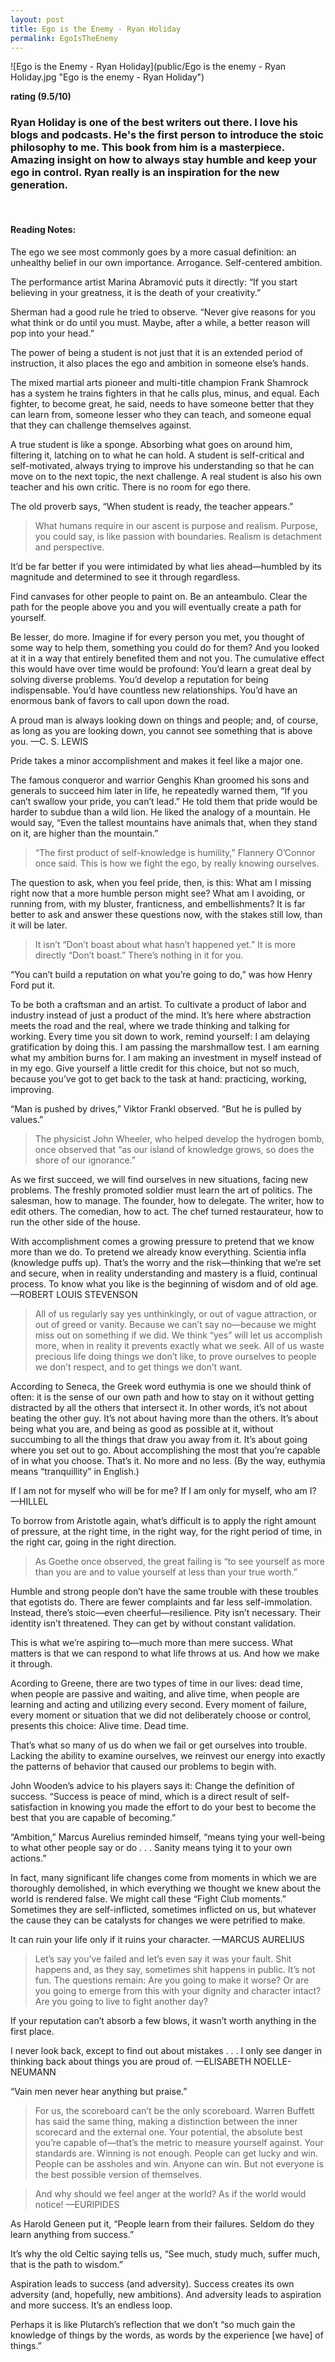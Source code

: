 ```yaml
---
layout: post
title: Ego is the Enemy - Ryan Holiday
permalink: EgoIsTheEnemy
---
```


![Ego is the Enemy - Ryan Holiday](public/Ego is the enemy - Ryan Holiday.jpg "Ego is the enemy - Ryan Holiday")

**rating (9.5/10)**

### Ryan Holiday is one of the best writers out there. I love his blogs and podcasts. He's the first person to introduce the stoic philosophy to me. This book from him is a masterpiece. Amazing insight on how to always stay humble and keep your ego in control. Ryan really is an inspiration for the new generation. 

<br>

#### Reading Notes:

The ego we see most commonly goes by a more casual definition: an unhealthy belief in our own importance. Arrogance. Self-centered ambition.

The performance artist Marina Abramović puts it directly: “If you start believing in your greatness, it is the death of your creativity.”

Sherman had a good rule he tried to observe. “Never give reasons for you what think or do until you must. Maybe, after a while, a better reason will pop into your head.”

The power of being a student is not just that it is an extended period of instruction, it also places the ego and ambition in someone else’s hands.

The mixed martial arts pioneer and multi-title champion Frank Shamrock has a system he trains fighters in that he calls plus, minus, and equal. Each fighter, to become great, he said, needs to have someone better that they can learn from, someone lesser who they can teach, and someone equal that they can challenge themselves against.

A true student is like a sponge. Absorbing what goes on around him, filtering it, latching on to what he can hold. A student is self-critical and self-motivated, always trying to improve his understanding so that he can move on to the next topic, the next challenge. A real student is also his own teacher and his own critic. There is no room for ego there.

The old proverb says, “When student is ready, the teacher appears.”

> What humans require in our ascent is purpose and realism. Purpose, you could say, is like passion with boundaries. Realism is detachment and perspective.

It’d be far better if you were intimidated by what lies ahead—humbled by its magnitude and determined to see it through regardless.

Find canvases for other people to paint on. Be an anteambulo. Clear the path for the people above you and you will eventually create a path for yourself.

Be lesser, do more. Imagine if for every person you met, you thought of some way to help them, something you could do for them? And you looked at it in a way that entirely benefited them and not you. The cumulative effect this would have over time would be profound: You’d learn a great deal by solving diverse problems. You’d develop a reputation for being indispensable. You’d have countless new relationships. You’d have an enormous bank of favors to call upon down the road.

A proud man is always looking down on things and people; and, of course, as long as you are looking down, you cannot see something that is above you.
—C. S. LEWIS

Pride takes a minor accomplishment and makes it feel like a major one.

The famous conqueror and warrior Genghis Khan groomed his sons and generals to succeed him later in life, he repeatedly warned them, “If you can’t swallow your pride, you can’t lead.” He told them that pride would be harder to subdue than a wild lion. He liked the analogy of a mountain. He would say, “Even the tallest mountains have animals that, when they stand on it, are higher than the mountain.”

> “The first product of self-knowledge is humility,” Flannery O’Connor once said. This is how we fight the ego, by really knowing ourselves.

The question to ask, when you feel pride, then, is this: What am I missing right now that a more humble person might see? What am I avoiding, or running from, with my bluster, franticness, and embellishments? It is far better to ask and answer these questions now, with the stakes still low, than it will be later.

> It isn’t “Don’t boast about what hasn’t happened yet.” It is more directly “Don’t boast.” There’s nothing in it for you.

“You can’t build a reputation on what you’re going to do,” was how Henry Ford put it.

To be both a craftsman and an artist. To cultivate a product of labor and industry instead of just a product of the mind. It’s here where abstraction meets the road and the real, where we trade thinking and talking for working. Every time you sit down to work, remind yourself: I am delaying gratification by doing this. I am passing the marshmallow test. I am earning what my ambition burns for. I am making an investment in myself instead of in my ego. Give yourself a little credit for this choice, but not so much, because you’ve got to get back to the task at hand: practicing, working, improving.

“Man is pushed by drives,” Viktor Frankl observed. “But he is pulled by values.”

> The physicist John Wheeler, who helped develop the hydrogen bomb, once observed that “as our island of knowledge grows, so does the shore of our ignorance.”

As we first succeed, we will find ourselves in new situations, facing new problems. The freshly promoted soldier must learn the art of politics. The salesman, how to manage. The founder, how to delegate. The writer, how to edit others. The comedian, how to act. The chef turned restaurateur, how to run the other side of the house.

With accomplishment comes a growing pressure to pretend that we know more than we do. To pretend we already know everything. Scientia infla (knowledge puffs up). That’s the worry and the risk—thinking that we’re set and secure, when in reality understanding and mastery is a fluid, continual process.
To know what you like is the beginning of wisdom and of old age.
—ROBERT LOUIS STEVENSON

> All of us regularly say yes unthinkingly, or out of vague attraction, or out of greed or vanity. Because we can’t say no—because we might miss out on something if we did. We think “yes” will let us accomplish more, when in reality it prevents exactly what we seek. All of us waste precious life doing things we don’t like, to prove ourselves to people we don’t respect, and to get things we don’t want.

According to Seneca, the Greek word euthymia is one we should think of often: it is the sense of our own path and how to stay on it without getting distracted by all the others that intersect it. In other words, it’s not about beating the other guy. It’s not about having more than the others. It’s about being what you are, and being as good as possible at it, without succumbing to all the things that draw you away from it. It’s about going where you set out to go. About accomplishing the most that you’re capable of in what you choose. That’s it. No more and no less. (By the way, euthymia means “tranquillity” in English.)

If I am not for myself who will be for me? If I am only for myself, who am I?
—HILLEL

To borrow from Aristotle again, what’s difficult is to apply the right amount of pressure, at the right time, in the right way, for the right period of time, in the right car, going in the right direction.

> As Goethe once observed, the great failing is “to see yourself as more than you are and to value yourself at less than your true worth.”

Humble and strong people don’t have the same trouble with these troubles that egotists do. There are fewer complaints and far less self-immolation. Instead, there’s stoic—even cheerful—resilience. Pity isn’t necessary. Their identity isn’t threatened. They can get by without constant validation.

This is what we’re aspiring to—much more than mere success. What matters is that we can respond to what life throws at us. And how we make it through.

Acording to Greene, there are two types of time in our lives: dead time, when people are passive and waiting, and alive time, when people are learning and acting and utilizing every second. Every moment of failure, every moment or situation that we did not deliberately choose or control, presents this choice: Alive time. Dead time.

That’s what so many of us do when we fail or get ourselves into trouble. Lacking the ability to examine ourselves, we reinvest our energy into exactly the patterns of behavior that caused our problems to begin with.

John Wooden’s advice to his players says it: Change the definition of success. “Success is peace of mind, which is a direct result of self-satisfaction in knowing you made the effort to do your best to become the best that you are capable of becoming.” 

“Ambition,” Marcus Aurelius reminded himself, “means tying your well-being to what other people say or do . . . Sanity means tying it to your own actions.”

In fact, many significant life changes come from moments in which we are thoroughly demolished, in which everything we thought we knew about the world is rendered false. We might call these “Fight Club moments.” Sometimes they are self-inflicted, sometimes inflicted on us, but whatever the cause they can be catalysts for changes we were petrified to make.

It can ruin your life only if it ruins your character.
—MARCUS AURELIUS

> Let’s say you’ve failed and let’s even say it was your fault. Shit happens and, as they say, sometimes shit happens in public. It’s not fun. The questions remain: Are you going to make it worse? Or are you going to emerge from this with your dignity and character intact? Are you going to live to fight another day?

If your reputation can’t absorb a few blows, it wasn’t worth anything in the first place.

I never look back, except to find out about mistakes . . . I only see danger in thinking back about things you are proud of.
—ELISABETH NOELLE-NEUMANN

“Vain men never hear anything but praise.”

> For us, the scoreboard can’t be the only scoreboard. Warren Buffett has said the same thing, making a distinction between the inner scorecard and the external one. Your potential, the absolute best you’re capable of—that’s the metric to measure yourself against. Your standards are. Winning is not enough. People can get lucky and win. People can be assholes and win. Anyone can win. But not everyone is the best possible version of themselves.

> And why should we feel anger at the world? As if the world would notice!
 —EURIPIDES

As Harold Geneen put it, “People learn from their failures. Seldom do they learn anything from success.” 

It’s why the old Celtic saying tells us, “See much, study much, suffer much, that is the path to wisdom.”

Aspiration leads to success (and adversity). Success creates its own adversity (and, hopefully, new ambitions). And adversity leads to aspiration and more success. It’s an endless loop.

Perhaps it is like Plutarch’s reflection that we don’t “so much gain the knowledge of things by the words, as words by the experience [we have] of things.”
